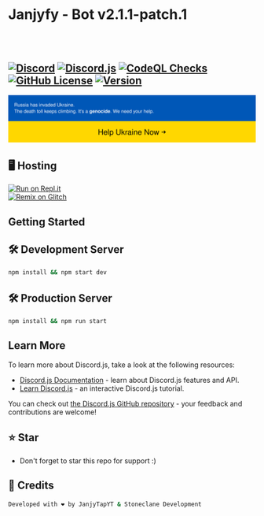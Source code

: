 # Janjyfy - Bot v2.1.1-patch.1<br/>

<br><br>
[![Discord](https://img.shields.io/discord/849220946484789278?color=%2334D058&logo=discord&label=Discord&style=flat-square&logoColor=fff)](https://discord.gg/M7kaJDZtyY)
[![Discord.js](https://img.shields.io/badge/Discord.js-v13-%2334d058?style=flat-square&logo=npm&logoColor=fff)](https://www.npmjs.com/package/discord.js)
[![CodeQL Checks](https://img.shields.io/github/workflow/status/Stoneclane-Development/Janjyfy-Bot/node.js.yml/master?style=flat-square&label=CodeQL&logo=github&color=%2334D058)](https://discord.gg/M7kaJDZtyY)
[![GitHub License](https://img.shields.io/github/license/Stoneclane-Development/Janjyfy-Bot?style=flat-square&logo=github&label=License&color=%2334D058)](https://discord.gg/M7kaJDZtyY)
[![Version](https://img.shields.io/github/package-json/v/Stoneclane-Development/Janjyfy-Bot?style=flat-square&logo=github&label=Version&color=%2334D058)](https://discord.gg/M7kaJDZtyY)
---

[![Stand With Ukraine](https://raw.githubusercontent.com/vshymanskyy/StandWithUkraine/main/banner2-direct.svg)](https://stand-with-ukraine.pp.ua)

## 🖥️ Hosting
[![Run on Repl.it](https://repl.it/badge/github/Stoneclane-Development/Janjyfy-Bot)](https://repl.it/github/Stoneclane-Development/Janjyfy-Bot)<br>
[![Remix on Glitch](https://cdn.glitch.com/2703baf2-b643-4da7-ab91-7ee2a2d00b5b%2Fremix-button.svg)](https://glitch.com/edit/#!/import/github/Stoneclane-Development/Janjyfy-Bot)

## Getting Started

## 🛠 Development Server

```bash
npm install && npm start dev
```
## 🛠 Production Server
```bash
npm install && npm run start
```

## Learn More

To learn more about Discord.js, take a look at the following resources:

- [Discord.js Documentation](https://discord.js.org/#/) - learn about Discord.js features and API.
- [Learn Discord.js](https://discordjs.guide/#before-you-begin) - an interactive Discord.js tutorial.

You can check out [the Discord.js GitHub repository](https://github.com/discordjs/discord.js/) - your feedback and contributions are welcome!


## ⭐ Star
 - Don't forget to star this repo for support :)


## 💫 Credits

```bash
Developed with ❤️ by JanjyTapYT & Stoneclane Development
```
